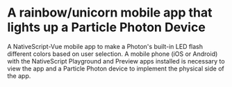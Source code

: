 # A rainbow/unicorn mobile app that lights up a Particle Photon Device
A NativeScript-Vue mobile app to make a Photon's built-in LED flash different colors based on user selection.
A mobile phone (iOS or Android) with the NativeScript Playground and Preview apps installed is necessary to view the app and a Particle Photon device to implement the physical side of the app.
